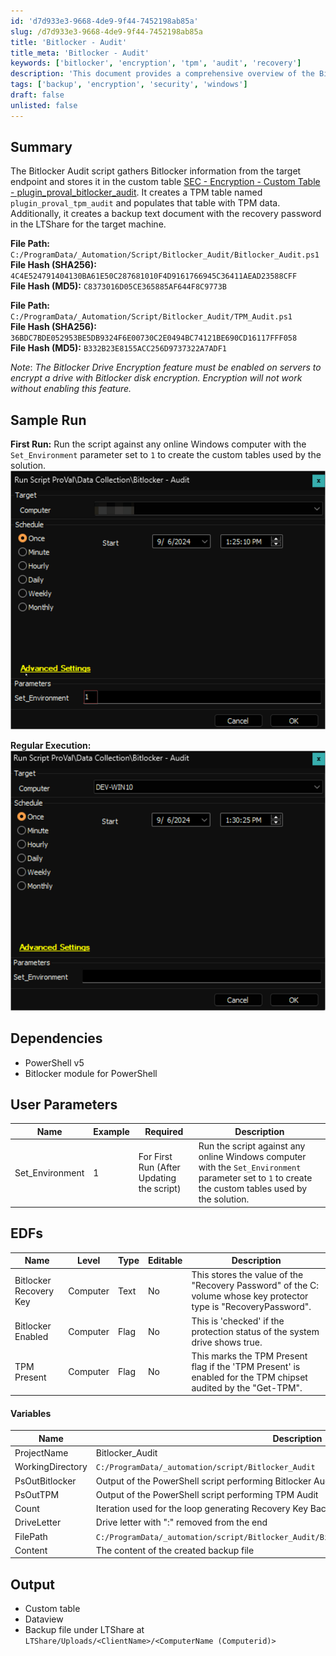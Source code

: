 ```yaml
---
id: 'd7d933e3-9668-4de9-9f44-7452198ab85a'
slug: /d7d933e3-9668-4de9-9f44-7452198ab85a
title: 'Bitlocker - Audit'
title_meta: 'Bitlocker - Audit'
keywords: ['bitlocker', 'encryption', 'tpm', 'audit', 'recovery']
description: 'This document provides a comprehensive overview of the Bitlocker Audit script, detailing its functionality in gathering Bitlocker and TPM information from target endpoints, storing it in custom tables, and creating backup files for recovery passwords.'
tags: ['backup', 'encryption', 'security', 'windows']
draft: false
unlisted: false
---
```


## Summary

The Bitlocker Audit script gathers Bitlocker information from the target endpoint and stores it in the custom table [SEC - Encryption - Custom Table - plugin_proval_bitlocker_audit](<../tables/plugin_proval_bitlocker_audit.md>). It creates a TPM table named `plugin_proval_tpm_audit` and populates that table with TPM data. Additionally, it creates a backup text document with the recovery password in the LTShare for the target machine.

**File Path:** `C:/ProgramData/_Automation/Script/Bitlocker_Audit/Bitlocker_Audit.ps1`  
**File Hash (SHA256):** `4C4E524791404130BA61E50C287681010F4D9161766945C36411AEAD23588CFF`  
**File Hash (MD5):** `C8373016D05CE365885AF644F8C9773B`  

**File Path:** `C:/ProgramData/_Automation/Script/Bitlocker_Audit/TPM_Audit.ps1`  
**File Hash (SHA256):** `36BDC7BDE052953BE5DB9324F6E00730C2E0494BC74121BE690CD16117FFF058`  
**File Hash (MD5):** `B332B23E8155ACC256D9737322A7ADF1`  

*Note*: *The Bitlocker Drive Encryption feature must be enabled on servers to encrypt a drive with Bitlocker disk encryption. Encryption will not work without enabling this feature.*

## Sample Run

**First Run:** Run the script against any online Windows computer with the `Set_Environment` parameter set to `1` to create the custom tables used by the solution.  
![First Run](../../../static/img/Bitlocker---Audit/image_1.png)

**Regular Execution:**  
![Regular Execution](../../../static/img/Bitlocker---Audit/image_2.png)

## Dependencies

- PowerShell v5
- Bitlocker module for PowerShell

## User Parameters

| Name              | Example | Required                              | Description                                                                                                                                               |
|-------------------|---------|---------------------------------------|-----------------------------------------------------------------------------------------------------------------------------------------------------------|
| Set_Environment    | 1       | For First Run (After Updating the script) | Run the script against any online Windows computer with the `Set_Environment` parameter set to `1` to create the custom tables used by the solution. |

## EDFs

| Name                   | Level    | Type   | Editable | Description                                                                                                                |
|------------------------|----------|--------|----------|----------------------------------------------------------------------------------------------------------------------------|
| Bitlocker Recovery Key  | Computer | Text   | No       | This stores the value of the "Recovery Password" of the C: volume whose key protector type is "RecoveryPassword".        |
| Bitlocker Enabled       | Computer | Flag   | No       | This is 'checked' if the protection status of the system drive shows true.                                             |
| TPM Present             | Computer | Flag   | No       | This marks the TPM Present flag if the 'TPM Present' is enabled for the TPM chipset audited by the "Get-TPM".           |

#### Variables

| Name                | Description                                                  |
|---------------------|--------------------------------------------------------------|
| ProjectName         | Bitlocker_Audit                                             |
| WorkingDirectory     | `C:/ProgramData/_automation/script/Bitlocker_Audit`        |
| PsOutBitlocker      | Output of the PowerShell script performing Bitlocker Audit  |
| PsOutTPM            | Output of the PowerShell script performing TPM Audit        |
| Count               | Iteration used for the loop generating Recovery Key Backup File for each drive |
| DriveLetter         | Drive letter with ":" removed from the end                  |
| FilePath            | `C:/ProgramData/_automation/script/Bitlocker_Audit/Bitlocker_Recovery_Key_@DriveLetter@.txt` |
| Content             | The content of the created backup file                       |

## Output

- Custom table
- Dataview
- Backup file under LTShare at `LTShare/Uploads/<ClientName>/<ComputerName (Computerid)>`



